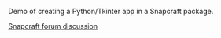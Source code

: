 Demo of creating a Python/Tkinter app in a Snapcraft package.

[Snapcraft forum discussion](https://forum.snapcraft.io/t/tkinter-doesnt-work-with-the-python-plugin/16567)
